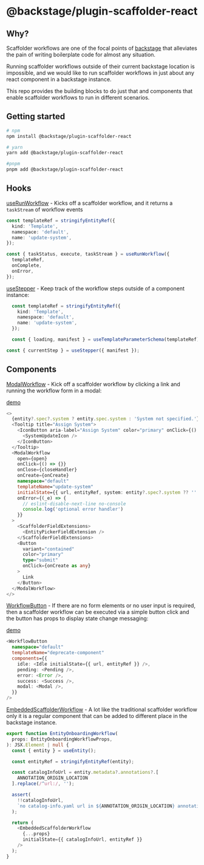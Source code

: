 # @backstage/plugin-scaffolder-react
## Why?
Scaffolder workflows are one of the focal points of [backstage](https://backstage.io/) that alleviates the pain of writing boilerplate code for almost any situation.

Running scaffolder workflows outside of their current backstage location is impossible, and we would like to run scaffolder workflows in just about any react component in a backstage instance.

This repo provides the building blocks to do just that and components that enable scaffolder workflows to run in different scenarios.

## Getting started

```sh
# npm
npm install @backstage/plugin-scaffolder-react

# yarn
yarn add @backstage/plugin-scaffolder-react

#pnpm
pnpm add @backstage/plugin-scaffolder-react
```

## Hooks
[useRunWorkflow](./hooks/useRunWorkflow.ts) - Kicks off a scaffolder workflow, and it returns a `taskStream` of workflow events
```ts
const templateRef = stringifyEntityRef({
  kind: 'Template',
  namespace: 'default',
  name: 'update-system',
});

const { taskStatus, execute, taskStream } = useRunWorkflow({
  templateRef,
  onComplete,
  onError,
});
```
[useStepper](./hooks/useStepper) - Keep track of the workflow steps outside of a component instance:
```ts
  const templateRef = stringifyEntityRef({
    kind: 'Template',
    namespace: 'default',
    name: 'update-system',
  });

  const { loading, manifest } = useTemplateParameterSchema(templateRef);

const { currentStep } = useStepper({ manifest });
```
## Components
[ModalWorkflow](./src/components/ModalWorkflow/ModalWorkflow.tsx) - Kick off a scaffolder workflow by clicking a link and running the workflow form in a modal:

[demo](./docs/modal.mp4)

```ts
<>
  {entity?.spec?.system ? entity.spec.system : 'System not specified.'}
  <Tooltip title="Assign System">
    <IconButton aria-label="Assign System" color="primary" onClick={() => setOpen(true)}>
      <SystemUpdateIcon />
    </IconButton>
  </Tooltip>
  <ModalWorkflow
    open={open}
    onClick={() => {}}
    onClose={closeHandler}
    onCreate={onCreate}
    namespace="default"
    templateName="update-system"
    initialState={{ url, entityRef, system: entity?.spec?.system ?? '' }}
    onError={(_e) => {
      // eslint-disable-next-line no-console
      console.log('optional error handler')
    }}
  >
    <ScaffolderFieldExtensions>
      <EntityPickerFieldExtension />
    </ScaffolderFieldExtensions>
    <Button
      variant="contained"
      color="primary"
      type="submit"
      onClick={onCreate as any}
    >
      Link
    </Button>
  </ModalWorkflow>
</>
```

[WorkflowButton](./src/components/WorkflowButton/WorkflowButton.tsx) - If there are no form elements or no user input is required, then a scaffolder workflow can be executed via a simple button click and the button has props to display state change messaging:

[demo](./demo/button.mp4)

```ts
<WorkflowButton
  namespace="default"
  templateName="deprecate-component"
  components={{
    idle: <Idle initialState={{ url, entityRef }} />,
    pending: <Pending />,
    error: <Error />,
    success: <Success />,
    modal: <Modal />,
  }}
/>
```

[EmbeddedScaffolderWorkflow](./src/components/EmbeddedScaffolderWorkflow/EmbeddedScaffolderWorkflow.tsx) - A lot like the traditional scaffolder workflow only it is a regular component that can be added to different place in the backstage instance.
```ts
export function EntityOnboardingWorkflow(
  props: EntityOnboardingWorkflowProps,
): JSX.Element | null {
  const { entity } = useEntity();

  const entityRef = stringifyEntityRef(entity);

  const catalogInfoUrl = entity.metadata?.annotations?.[
    ANNOTATION_ORIGIN_LOCATION
  ].replace(/^url:/, '');

  assert(
    !!catalogInfoUrl,
    `no catalog-info.yaml url in ${ANNOTATION_ORIGIN_LOCATION} annotation`,
  );

  return (
    <EmbeddedScaffolderWorkflow
      {...props}
      initialState={{ catalogInfoUrl, entityRef }}
    />
  );
}
```

